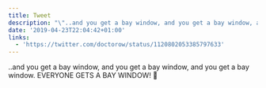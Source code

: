 ```yaml
---
title: Tweet
description: "\"..and you get a bay window, and you get a bay window, and you get a bay window. EVERYONE GETS A BAY WINDOW! \U0001F389 \""
date: '2019-04-23T22:04:42+01:00'
links:
  - 'https://twitter.com/doctorow/status/1120802053385797633'
---
```

..and you get a bay window, and you get a bay window, and you get a bay window. EVERYONE GETS A BAY WINDOW! 🎉 
